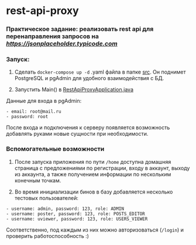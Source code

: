 # rest-api-proxy

### Практическое задание: реализовать rest api для перенаправления запросов на _https://jsonplaceholder.typicode.com_

### Запуск:

1) Сделать `docker-compose up -d` .yaml файла в папке [src](src). Он поднимет PostgreSQL и pgAdmin для удобного взаимодействия
с БД.

2) Запустить Main() в [RestApiProxyApplication.java](src%2Fmain%2Fjava%2Fcom%2Fvk%2Frestapiproxy%2FRestApiProxyApplication.java)

Данные для входа в pgAdmin:
```
- email: root@mail.ru
- password: root
```

После входа и подключения к серверу появляется возможность добавлять руками новые сущности при необходимости.

### Вспомогательные возможности

1) После запуска приложения по пути `/home` доступна домашняя страница с предложениями по регистрации, входу в аккаунт,
выходу из аккаунта, а также получением информации по нескольким конечным точкам.

2) Во время инициализации бинов в базу добавляется несколько тестовых пользователей:
```
- username: admin, password: 123, role: ADMIN
- username: poster, password: 123, role: POSTS_EDITOR
- username: uviewer, password: 123, role: USERS_VIEWER
```
Соответственно, под каждым из них можно авторизоваться (`/login`) и проверить работоспособность :)
